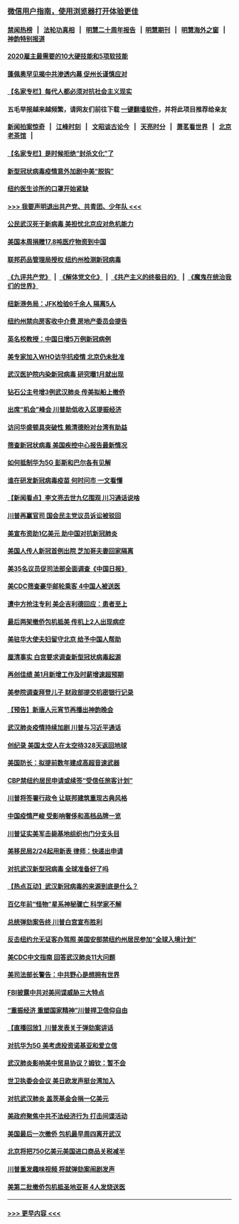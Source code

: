 ### [微信用户指南，使用浏览器打开体验更佳](https://github.com/gfw-breaker/banned-news1/blob/master/indexes/wechat-guide.md?t=0)
#### [禁闻热榜](热点新闻.md?t=0)  &nbsp;&nbsp;|&nbsp;&nbsp; [法轮功真相](https://github.com/gfw-breaker/truth/blob/master/README.md?t=0) &nbsp;&nbsp;|&nbsp;&nbsp; [明慧二十周年报告](https://github.com/gfw-breaker/mh-reports/blob/master/README.md?t=0) &nbsp;&nbsp;|&nbsp;&nbsp;[明慧期刊](https://github.com/gfw-breaker/mh-qikan) &nbsp;&nbsp;|&nbsp;&nbsp; [明慧海外之窗](https://github.com/gfw-breaker/mh-news/blob/master/README.md?t=0) &nbsp;&nbsp;|&nbsp;&nbsp; [神韵特别报道](https://github.com/gfw-breaker/mh-news/blob/master/shenyun.md?t=0)
#### [2020雇主最需要的10大硬技能和5项软技能](../pages/nsc412/n11850953.md?t=02091611) 
#### [蓬佩奥罕见揭中共渗透内幕 促州长谨慎应对](../pages/nsc412/n11854685.md?t=02091611) 
#### [【名家专栏】每代人都必须对抗社会主义现实](../pages/nsc412/n11831412.md?t=02091611) 
#### 五毛举报越来越频繁，请网友们前往下载 [一键翻墙软件](https://github.com/gfw-breaker/ssr-accounts)，并将此项目推荐给亲友
#### [新闻拍案惊奇](https://github.com/gfw-breaker/banned-news1/blob/master/pages/link4.md) &nbsp;&nbsp;|&nbsp;&nbsp; [江峰时刻](https://github.com/gfw-breaker/banned-news1/blob/master/pages/link4.md) &nbsp;&nbsp;|&nbsp;&nbsp; [文昭谈古论今](https://github.com/gfw-breaker/banned-news1/blob/master/pages/link4.md) &nbsp;&nbsp;|&nbsp;&nbsp; [天亮时分](https://github.com/gfw-breaker/banned-news1/blob/master/pages/link4.md) &nbsp;&nbsp;|&nbsp;&nbsp; [萧茗看世界](https://github.com/gfw-breaker/banned-news1/blob/master/pages/link4.md) &nbsp;&nbsp;|&nbsp;&nbsp; [北京老茶馆](https://github.com/gfw-breaker/banned-news1/blob/master/pages/link4.md) &nbsp;&nbsp;|&nbsp;&nbsp; 
#### [【名家专栏】是时候拒绝“封杀文化”了](../pages/nsc412/n11814093.md?t=02091611) 
#### [新型冠状病毒疫情意外加剧中美“脱钩”](../pages/nsc412/n11854475.md?t=02091611) 
#### [纽约医生诊所的口罩开始紧缺](../pages/nsc412/n11853364.md?t=02091611) 
#### [>>> 我要声明退出共产党、共青团、少年队 <<<](https://github.com/begood0513/goodnews/blob/master/quit/letter.md) 
#### [公民武汉死于新病毒 美担忧北京应对危机能力](../pages/nsc412/n11854331.md?t=02091611) 
#### [美国本周捐赠17.8吨医疗物资到中国](../pages/nsc412/n11854269.md?t=02091611) 
#### [联邦药品管理局授权  纽约州检测新冠病毒](../pages/nsc412/n11853371.md?t=02091611) 
#### [《九评共产党》](https://github.com/begood0513/9ping.md/blob/master/README.md) &nbsp;|&nbsp; [《解体党文化》](../../../../jtdwh.md/blob/master/README.md)  &nbsp;|&nbsp; [《共产主义的终极目的》](../../../../gczydzjmd.md/blob/master/README.md) &nbsp;|&nbsp; [《魔鬼在统治我们的世界》](../../../../mgztzwmdsj.md/blob/master/README.md) 
#### [纽新港务局：JFK检验6千余人  隔离5人](../pages/nsc412/n11853366.md?t=02091611) 
#### [纽约州禁向房客收中介费  房地产委员会提告](../pages/nsc412/n11853360.md?t=02091611) 
#### [英名校教授：中国日增5万例新冠病例](../pages/nsc412/n11854174.md?t=02091611) 
#### [美专家加入WHO访华抗疫情 北京仍未批准](../pages/nsc412/n11854043.md?t=02091611) 
#### [武汉医护院内染新冠病毒 研究曝1月就出现](../pages/nsc412/n11852928.md?t=02091611) 
#### [钻石公主号增3例武汉肺炎 传美拟船上撤侨](../pages/nsc412/n11853240.md?t=02091611) 
#### [出席“机会”峰会 川普助低收入区提振经济](../pages/nsc412/n11853232.md?t=02091611) 
#### [访问华盛顿具突破性 赖清德盼对台湾有助益](../pages/nsc412/n11853129.md?t=02091611) 
#### [筛查新冠状病毒 美国疾控中心报告最新情况](../pages/nsc412/n11853070.md?t=02091611) 
#### [如何抵制华为5G 彭斯和巴尔各有见解](../pages/nsc412/n11852535.md?t=02091611) 
#### [谁在研发新冠病毒疫苗 何时问市 一文看懂](../pages/nsc412/n11852840.md?t=02091611) 
#### [【新闻看点】李文亮去世九亿围观 川习通话说啥](../pages/nsc412/n11852360.md?t=02091611) 
#### [川普再赢官司 国会民主党议员诉讼被驳回](../pages/nsc412/n11852287.md?t=02091611) 
#### [美宣布资助1亿美元 助中国对抗新冠肺炎](../pages/nsc412/n11852531.md?t=02091611) 
#### [美国人传人新冠首例出院 芝加哥夫妻回家隔离](../pages/nsc412/n11852452.md?t=02091611) 
#### [美35名议员促司法部全面调查《中国日报》](../pages/nsc412/n11852435.md?t=02091611) 
#### [美CDC筛查豪华邮轮乘客 4中国人被送医](../pages/nsc412/n11852085.md?t=02091611) 
#### [遭中方抢注专利 美企吉利德回应：患者至上](../pages/nsc412/n11852037.md?t=02091611) 
#### [最后两架撤侨包机抵美 传机上2人出现病症](../pages/nsc412/n11852173.md?t=02091611) 
#### [美驻华大使夫妇留守北京 给予中国人帮助](../pages/nsc412/n11852165.md?t=02091611) 
#### [厘清事实 白宫要求调查新型冠状病毒起源](../pages/nsc412/n11852106.md?t=02091611) 
#### [再创佳绩 美1月新增工作及时薪增速超预期](../pages/nsc412/n11852174.md?t=02091611) 
#### [美参院调查拜登儿子 财政部提交机密银行记录](../pages/nsc412/n11851808.md?t=02091611) 
#### [【预告】新唐人元宵节再播出神韵晚会](../pages/nsc412/n11843192.md?t=02091611) 
#### [武汉肺炎疫情持续加剧 川普与习近平通话](../pages/nsc412/n11851613.md?t=02091611) 
#### [创纪录 美国太空人在太空待328天返回地球](../pages/nsc412/n11851266.md?t=02091611) 
#### [美国防长：拟提前数年建成高超音速武器](../pages/nsc412/n11850959.md?t=02091611) 
#### [CBP禁纽约居民申请或续签“受信任旅客计划”](../pages/nsc412/n11850857.md?t=02091611) 
#### [川普将签署行政令 让联邦建筑重现古典风格](../pages/nsc412/n11850654.md?t=02091611) 
#### [中国疫情严峻 受影响奢侈和高档品牌一览](../pages/nsc412/n11850319.md?t=02091611) 
#### [川普证实美军击毙基地组织也门分支头目](../pages/nsc412/n11850383.md?t=02091611) 
#### [美移民局2/24起用新表 律师：快递出申请](../pages/nsc412/n11848220.md?t=02091611) 
#### [对抗武汉新型冠病毒 全球准备好了吗](../pages/nsc412/n11850142.md?t=02091611) 
#### [【热点互动】武汉新冠病毒的来源到底是什么？](../pages/nsc412/n11849749.md?t=02091611) 
#### [百亿年前“怪物”星系神秘骤亡 科学家不解](../pages/nsc412/n11849863.md?t=02091611) 
#### [总统弹劾案告终 川普白宫宣布胜利](../pages/nsc412/n11849985.md?t=02091611) 
#### [反击纽约允无证客办驾照  美国安部禁纽约州居民参加“全球入境计划”](../pages/nsc412/n11849828.md?t=02091611) 
#### [美CDC中文指南 回答武汉肺炎11大问题](../pages/nsc412/n11849703.md?t=02091611) 
#### [美司法部长警告：中共野心是想拥有世界](../pages/nsc412/n11849769.md?t=02091611) 
#### [FBI披露中共对美间谍威胁三大特点](../pages/nsc412/n11849700.md?t=02091611) 
#### [“重振经济 重塑国家精神”川普捍卫信仰自由](../pages/nsc412/n11849641.md?t=02091611) 
#### [【直播回放】川普发表关于弹劾案讲话](../pages/nsc412/n11849472.md?t=02091611) 
#### [对抗华为5G 美考虑投资诺基亚和爱立信](../pages/nsc412/n11849510.md?t=02091611) 
#### [武汉肺炎影响美中贸易协议？姆钦：暂不会](../pages/nsc412/n11849497.md?t=02091611) 
#### [世卫执委会会议 美日欧发声挺台湾加入](../pages/nsc412/n11849433.md?t=02091611) 
#### [对抗武汉肺炎 盖茨基金会捐一亿美元](../pages/nsc412/n11848953.md?t=02091611) 
#### [美政府聚焦中共不法经济行为 打击间谍活动](../pages/nsc412/n11849322.md?t=02091611) 
#### [美国最后一次撤侨 包机最早周四离开武汉](../pages/nsc412/n11849395.md?t=02091611) 
#### [北京将把750亿美元美国进口商品关税减半](../pages/nsc412/n11848896.md?t=02091611) 
#### [川普重发趣味视频 将就弹劾案闹剧发声](../pages/nsc412/n11848715.md?t=02091611) 
#### [美第二批撤侨包机抵圣地亚哥 4人发烧送医](../pages/nsc412/n11847923.md?t=02091611) 

----
#### [ >>> 更早内容 <<< ](../indexes/nsc412-earlier.md)
